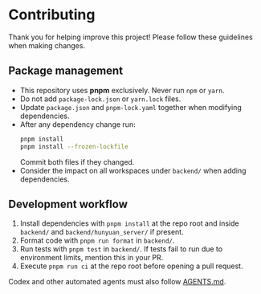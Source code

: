 # Contributing

Thank you for helping improve this project! Please follow these guidelines when making changes.

## Package management

- This repository uses **pnpm** exclusively. Never run `npm` or `yarn`.
- Do not add `package-lock.json` or `yarn.lock` files.
- Update `package.json` and `pnpm-lock.yaml` together when modifying dependencies.
- After any dependency change run:
  ```bash
  pnpm install
  pnpm install --frozen-lockfile
  ```
  Commit both files if they changed.
- Consider the impact on all workspaces under `backend/` when adding dependencies.

## Development workflow

1. Install dependencies with `pnpm install` at the repo root and inside `backend/` and `backend/hunyuan_server/` if present.
2. Format code with `pnpm run format` in `backend/`.
3. Run tests with `pnpm test` in `backend/`. If tests fail to run due to environment limits, mention this in your PR.
4. Execute `pnpm run ci` at the repo root before opening a pull request.

Codex and other automated agents must also follow [AGENTS.md](AGENTS.md).
